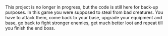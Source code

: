 This project is no longer in progress, but the code is still here for back-up purposes. In this game you were supposed to steal from bad creatures. You have to attack them,
come back to your base, upgrade your equipment and base, go back to fight stronger enemies, get much better loot and repeat till you finish the end boss.
